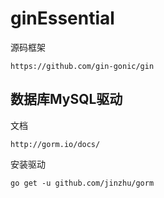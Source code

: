 # ginEssential

源码框架

```
https://github.com/gin-gonic/gin
```

## 数据库MySQL驱动

文档

```
http://gorm.io/docs/
```

安装驱动

```
go get -u github.com/jinzhu/gorm
```

